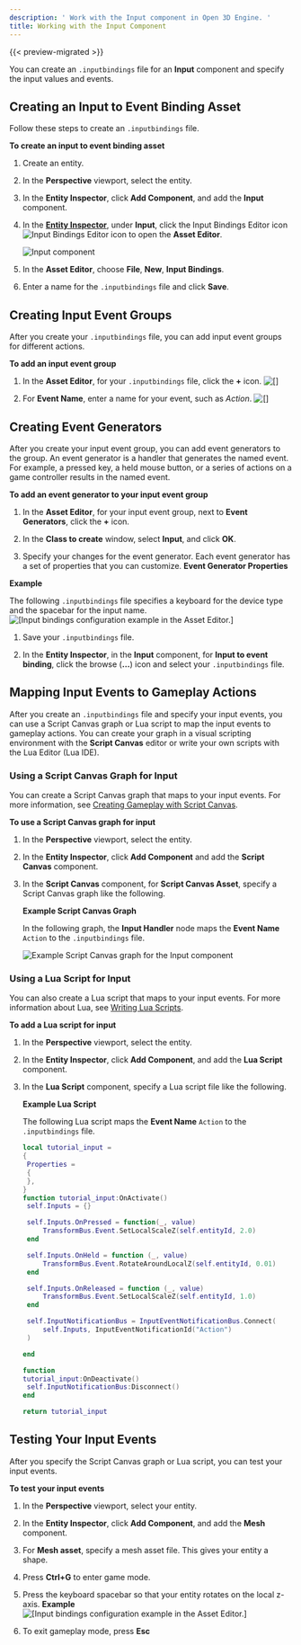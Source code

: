 ```yaml
---
description: ' Work with the Input component in Open 3D Engine. '
title: Working with the Input Component
---
```


{{< preview-migrated >}}

You can create an `.inputbindings` file for an **Input** component and specify the input values and events\.

## Creating an Input to Event Binding Asset

Follow these steps to create an `.inputbindings` file\.

**To create an input to event binding asset**

1. Create an entity.

1.  In the **Perspective** viewport, select the entity\.

1. In the **Entity Inspector**, click **Add Component**, and add the **Input** component\.

1. In the [**Entity Inspector**](/docs/user-guide/editor/entity-inspector.md), under **Input**, click the Input Bindings Editor icon ![Input Bindings Editor icon](/images/user-guide/component/component-input-edit-icon.png) to open the **Asset Editor**.

	![Input component](/images/user-guide/component/input-component-properties-1.png)

1. In the **Asset Editor**, choose **File**, **New**, **Input Bindings**\.

1. Enter a name for the `.inputbindings` file and click **Save**\.

## Creating Input Event Groups 

After you create your `.inputbindings` file, you can add input event groups for different actions\.

**To add an input event group**

1. In the **Asset Editor**, for your `.inputbindings` file, click the **\+** icon\.
![\[\]](/images/user-guide/component/input-component-properties-2.png)

1. For **Event Name**, enter a name for your event, such as *Action*\.
![\[\]](/images/user-guide/component/input-component-properties-3.png)

## Creating Event Generators 

After you create your input event group, you can add event generators to the group\. An event generator is a handler that generates the named event\. For example, a pressed key, a held mouse button, or a series of actions on a game controller results in the named event\.

**To add an event generator to your input event group**

1. In the **Asset Editor**, for your input event group, next to **Event Generators**, click the **\+** icon\.

1. In the **Class to create** window, select **Input**, and click **OK**\.

1. Specify your changes for the event generator\. Each event generator has a set of properties that you can customize\.
**Event Generator Properties**

**Example**

   The following `.inputbindings` file specifies a keyboard for the device type and the spacebar for the input name\.
![\[Input bindings configuration example in the Asset Editor.\]](/images/user-guide/component/input-configuration-properties-2.png)

1. Save your `.inputbindings` file\.

1. In the **Entity Inspector**, in the **Input** component, for **Input to event binding**, click the browse \(**…**\) icon and select your `.inputbindings` file\.

## Mapping Input Events to Gameplay Actions 

After you create an `.inputbindings` file and specify your input events, you can use a Script Canvas graph or Lua script to map the input events to gameplay actions\. You can create your graph in a visual scripting environment with the **Script Canvas** editor or write your own scripts with the Lua Editor \(Lua IDE\)\.

### Using a Script Canvas Graph for Input 

You can create a Script Canvas graph that maps to your input events. For more information, see [Creating Gameplay with Script Canvas](/docs/user-guide/scripting/script-canvas).

**To use a Script Canvas graph for input**

1. In the **Perspective** viewport, select the entity\.

1. In the **Entity Inspector**, click **Add Component** and add the **Script Canvas** component.

1. In the **Script Canvas** component, for **Script Canvas Asset**, specify a Script Canvas graph like the following.

	**Example Script Canvas Graph**

   	In the following graph, the **Input Handler** node maps the **Event Name** `Action` to the `.inputbindings` file.

	![Example Script Canvas graph for the Input component](/images/user-guide/component/input-configuration-script-canvas-example.png)

### Using a Lua Script for Input 

You can also create a Lua script that maps to your input events\. For more information about Lua, see [Writing Lua Scripts](/docs/user-guide/scripting/lua)\.

**To add a Lua script for input**

1. In the **Perspective** viewport, select the entity\.

1. In the **Entity Inspector**, click **Add Component**, and add the **Lua Script** component.

1. In the **Lua Script** component, specify a Lua script file like the following.

	**Example Lua Script**

   	The following Lua script maps the **Event Name** `Action` to the `.inputbindings` file.

   ```lua
   local tutorial_input =
   {
   	Properties =
   	{
   	},
   }
   function tutorial_input:OnActivate()
   	self.Inputs = {}

   	self.Inputs.OnPressed = function(_, value)
   		TransformBus.Event.SetLocalScaleZ(self.entityId, 2.0)
   	end

   	self.Inputs.OnHeld = function (_, value)
   		TransformBus.Event.RotateAroundLocalZ(self.entityId, 0.01)
   	end

   	self.Inputs.OnReleased = function (_, value)
   		TransformBus.Event.SetLocalScaleZ(self.entityId, 1.0)
   	end

   	self.InputNotificationBus = InputEventNotificationBus.Connect(
   		self.Inputs, InputEventNotificationId("Action")
   	)

   end

   function
   tutorial_input:OnDeactivate()
   	self.InputNotificationBus:Disconnect()
   end

   return tutorial_input
   ```

## Testing Your Input Events 

After you specify the Script Canvas graph or Lua script, you can test your input events\.

**To test your input events**

1. In the **Perspective** viewport, select your entity\.

1. In the **Entity Inspector**, click **Add Component**, and add the **Mesh** component.

1. For **Mesh asset**, specify a mesh asset file\. This gives your entity a shape\.

1. Press **Ctrl\+G** to enter game mode\.

1. Press the keyboard spacebar so that your entity rotates on the local z\-axis\.
**Example**
![\[Input bindings configuration example in the Asset Editor.\]](/images/user-guide/component/input-configuration-example-gamemode.gif)

1.  To exit gameplay mode, press **Esc**

